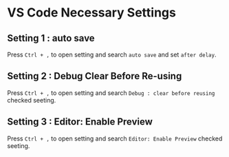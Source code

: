# VS Code Necessary Settings

## Setting 1 : auto save

Press `Ctrl + ,` to open setting and search `auto save` and set `after delay`.

## Setting 2 : Debug Clear Before Re-using

Press `Ctrl + ,` to open setting and search `Debug : clear before reusing` checked seeting.

## Setting 3 : Editor: Enable Preview

Press `Ctrl + ,` to open setting and search `Editor: Enable Preview` checked seeting.
